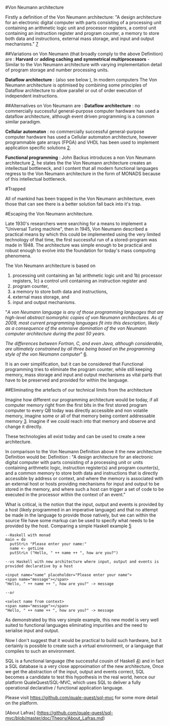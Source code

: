 #Von Neumann architecture


Firstly a definition of the Von Neumann architecture: "A design architecture for an electronic digital computer with parts consisting of a processing unit containing an arithmetic logic unit and processor registers, a control unit containing an instruction register and program counter, a memory to store both data and instructions, external mass storage, and input and output mechanisms." [7]

##Variations on Von Neumann (that broadly comply to the above Definition) are :
**Harvard** or **adding caching and symmetrical multiprocessors**  - Similar to the Von Neumann architecture with varying implementation detail of program storage and number processing units.

**Dataflow architecture** : (also see below ), In modern computers The Von Neumann architecture is optimised by combining some principles of Dataflow architecture to allow parallel or out of order execution of independent instructions.


##Alternatives  on Von Neumann are :
**Dataflow architecture** : no commercially successful general-purpose computer hardware has used a dataflow architecture, although event driven programming is a common similar paradigm.

**Cellular automaton** :  no commercially successful general-purpose computer hardware has used a Cellular automaton architecture, however programmable gate arrays (FPGA) and VHDL has been used to implement application specific solutions [2]. 

**Functional programming** : John Backus introduces a non Von Neumann architecture [2], he states the the Von Neumann architecture creates an intellectual bottleneck, and I content that all modern functional languages regress to the Von Neumann architecture in the form of MONADS because of this intellectual bottleneck.


#Trapped

All of mankind has been trapped in the Von Neumann architecture, even those that can see there is a better solution fall back into it's trap.


#Escaping the Von Neumann architecture.

Late 1930's researchers were searching for a means to implement a "Universal Turing machine", then in 1945, Von Neumann described a practical means by which this could be implemented using the very limited technology of that time,  the first successful run of a stored-program was made in 1948. The architecture was simple enough to be practical and robust enough to evolve into the foundation for today's mass computing phenomena.

The Von Neumann architecture is based on
1) processing unit containing an 
1a) arithmetic logic unit and 
1b) processor registers,
1c) a control unit containing an instruction register and
2) program counter, 
3) a memory to store both data and instructions, 
4) external mass storage, and 
5) input and output mechanisms.


"*A von Neumann language is any of those programming languages that are high-level abstract isomorphic copies of von Neumann architectures. As of 2009, most current programming languages fit into this description, likely as a consequence of the extensive domination of the von Neumann computer architecture during the past 50 years.*

*The differences between Fortran, C, and even Java, although considerable, are ultimately constrained by all three being based on the programming style of the von Neumann computer*" [6].

It is an over simplification, but it can be considered that Functional programming tries to eliminate the program counter, while still keeping memory, mass storage and input and output mechanisms as vital parts that have to be preserved and provided for within the language.

##Eliminating the artefacts of our technical limits from the architecture

Imagine how different our programming architecture would be today, if all computer memory right from the first bits in the first stored program computer to every QB today was directly accessible and non volatile memory, imagine some or all of that memory being content addressable memory [3]. Imagine if we could reach into that memory and observe and change it directly.

These technologies all exist today and can be used to create a new architecture.

In comparison to the Von Neumann Definition above it the new architecture Definition would be:
Definition : "A design architecture for an electronic digital computer with parts consisting of a processing unit or units containing arithmetic logic, instruction register(s) and program counter(s), and a common memory to store both data and instructions that is directly accessible by address or context, and where the memory is associated with an external host or hosts providing mechanisms for input and output to be stored in the memory, and where such a host can trigger a set of code to be executed in the processor within the context of an event."

What is critical, is the notion that the input, output and events is provided by a host (likely programmed in an imperative language) and that no attempt be made in the language to provide those natively, but we can within the source file have some markup can be used to specify what needs to be provided by the host. Comparing a simple Haskell example [5]



	--Haskell with monad
	main = do
	  putStrLn "Please enter your name:"
	  name <- getLine
	  putStrLn ("Hello, " ++ name ++ ", how are you?")

	--vs Haskell with new architecture where input, output and events is provided declarative by a host 

	<input name="name" placeholder="Please enter your name">
	<span name="message"></span>
	"Hello, " ++ name ++ ", how are you?" -> message

	--or 

	<select name from context>
	<span name="message"></span>
	"Hello, " ++ name ++ ", how are you?" -> message


As demonstrated by this very simple example, this new model is very well suited to functional languages eliminating impurities and the need to serialise input and output.

Now I don't suggest that it would be practical to build such hardware, but it certainly is possible to create such a virtual environment, or a language that compiles to such an environment.

SQL is a functional language (the successful cousin of Haskell [4]) and in fact a SQL database is a very close approximation of  the new architecture, Once we get the abstraction of the input, output and events correct, SQL becomes a candidate to test this hypothesis in the real world, hence our platform QualeQuest/SQL-MVC, which uses SQL to deliver a fully operational declarative / functional application language.

Please visit <https://github.com/quale-quest/sql-mvc> for some more detail on the platform.

[About Lafras] (https://github.com/quale-quest/sql-mvc/blob/master/doc/Theory/About_Lafras.md)

[1]: https://web.stanford.edu/class/cs242/readings/backus.pdf "Can Programming Be Liberated from the Von Neumann Style?"
[2]: http://ieeexplore.ieee.org/xpl/articleDetails.jsp?reload=true&arnumber=4063250
[3]: https://en.wikipedia.org/wiki/Content-addressable_memory
[4]: http://thoughts.davisjeff.com/2011/09/25/sql-the-successful-cousin-of-haskell/
[5]: https://en.wikibooks.org/wiki/Haskell/Simple_input_and_output
[6]: https://en.wikipedia.org/wiki/Von_Neumann_programming_languages
[7]: https://en.wikipedia.org/wiki/Von_Neumann_architecture

